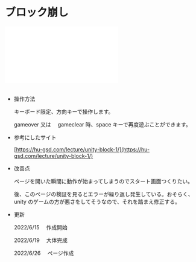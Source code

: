 # ブロック崩し

<html lang="ja">
    <head>
        <meta charset="utf8">
        <link rel="stylesheet" href="style.css">
    </head>
    <body>
        <div class="webgl">
            <iframe 
            loading="lazy" 
            src="./practice1/index.html"
            scrolling="no"  
            frameborder="0" 
            allowfullscreen></iframe>
        </div>
    </body>
</html>
<!-- <iframe width="幅の数値" height="高さの数値" src="WebGLプレイヤーを公開しているURL" frameborder="0" allowfullscreen></iframe> -->

<br/>

- 操作方法

  キーボード限定、方向キーで操作します。

  gameover 又は　 gameclear 時、space キーで再度遊ぶことができます。

- 参考にしたサイト

  [https://hu-gsd.com/lecture/unity-block-1/](https://hu-gsd.com/lecture/unity-block-1/)

- 改善点

  ページを開いた瞬間に動作が始まってしまうのでスタート画面つくりたい。

  後、このページの検証を見るとエラーが繰り返し発生している。おそらく、unity のゲームの方が悪さをしてそうなので、それを踏まえ修正する。

- 更新

  2022/6/15 　作成開始

  2022/6/19 　大体完成

  2022/6/26 　ページ作成

